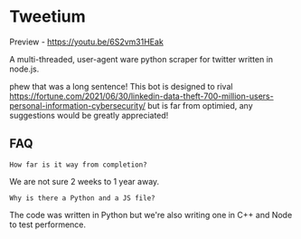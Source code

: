 # Tweetium

Preview - https://youtu.be/6S2vm31HEak

A multi-threaded, user-agent ware python scraper for twitter written in node.js.

phew that was a long sentence!
This bot is designed to rival 
https://fortune.com/2021/06/30/linkedin-data-theft-700-million-users-personal-information-cybersecurity/
but is far from optimied, any suggestions would be greatly appreciated!

## FAQ

```How far is it way from completion?```

We are not sure 2 weeks to 1 year away.

```Why is there a Python and a JS file?```

The code was written in Python but we're also writing one in C++ and Node to test performence.
